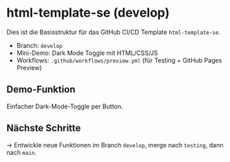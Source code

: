 # html-template-se (develop)

Dies ist die Basisstruktur für das GitHub CI/CD Template `html-template-se`.
- Branch: `develop`
- Mini-Demo: Dark Mode Toggle mit HTML/CSS/JS
- Workflows: `.github/workflows/preview.yml` (für Testing + GitHub Pages Preview)

## Demo-Funktion
Einfacher Dark-Mode-Toggle per Button.

## Nächste Schritte
→ Entwickle neue Funktionen im Branch `develop`, merge nach `testing`, dann nach `main`.
